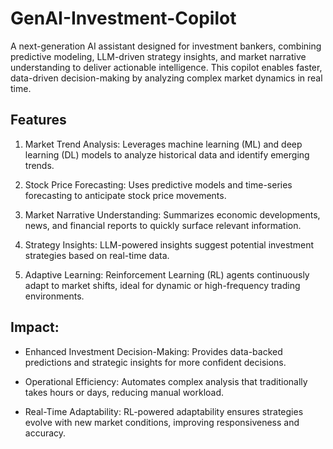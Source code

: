 # GenAI-Investment-Copilot

A next-generation AI assistant designed for investment bankers, combining predictive modeling, LLM-driven strategy insights, and market narrative understanding to deliver actionable intelligence. This copilot enables faster, data-driven decision-making by analyzing complex market dynamics in real time.

## Features

1. Market Trend Analysis: Leverages machine learning (ML) and deep learning (DL) models to analyze historical data and identify emerging trends.

2. Stock Price Forecasting: Uses predictive models and time-series forecasting to anticipate stock price movements.

3. Market Narrative Understanding: Summarizes economic developments, news, and financial reports to quickly surface relevant information.

4. Strategy Insights: LLM-powered insights suggest potential investment strategies based on real-time data.

5. Adaptive Learning: Reinforcement Learning (RL) agents continuously adapt to market shifts, ideal for dynamic or high-frequency trading environments.

## Impact:

- Enhanced Investment Decision-Making: Provides data-backed predictions and strategic insights for more confident decisions.

- Operational Efficiency: Automates complex analysis that traditionally takes hours or days, reducing manual workload.

- Real-Time Adaptability: RL-powered adaptability ensures strategies evolve with new market conditions, improving responsiveness and accuracy.
